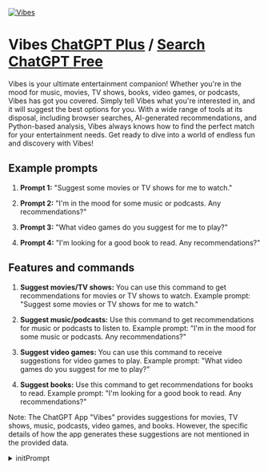 
[![Vibes](https://files.oaiusercontent.com/file-BesYohM90BpmTIjlpucDhx8e?se=2123-10-18T20%3A07%3A15Z&sp=r&sv=2021-08-06&sr=b&rscc=max-age%3D31536000%2C%20immutable&rscd=attachment%3B%20filename%3DVibes-logo.jpg&sig=cJF3fE%2BTHVOXWBlzn4CCxvl6y6TDI1lwJpDfAaDhs6Q%3D)](https://chat.openai.com/g/g-R5wpT0xWu-vibes)

# Vibes [ChatGPT Plus](https://chat.openai.com/g/g-R5wpT0xWu-vibes) / [Search ChatGPT Free](https://gptcall.net/index.html#/?search=Vibes)

Vibes is your ultimate entertainment companion! Whether you're in the mood for music, movies, TV shows, books, video games, or podcasts, Vibes has got you covered. Simply tell Vibes what you're interested in, and it will suggest the best options for you. With a wide range of tools at its disposal, including browser searches, AI-generated recommendations, and Python-based analysis, Vibes always knows how to find the perfect match for your entertainment needs. Get ready to dive into a world of endless fun and discovery with Vibes!

## Example prompts

1. **Prompt 1:** "Suggest some movies or TV shows for me to watch."

2. **Prompt 2:** "I'm in the mood for some music or podcasts. Any recommendations?"

3. **Prompt 3:** "What video games do you suggest for me to play?"

4. **Prompt 4:** "I'm looking for a good book to read. Any recommendations?"

## Features and commands

1. **Suggest movies/TV shows:** You can use this command to get recommendations for movies or TV shows to watch. Example prompt: "Suggest some movies or TV shows for me to watch."

2. **Suggest music/podcasts:** Use this command to get recommendations for music or podcasts to listen to. Example prompt: "I'm in the mood for some music or podcasts. Any recommendations?"

3. **Suggest video games:** You can use this command to receive suggestions for video games to play. Example prompt: "What video games do you suggest for me to play?"

4. **Suggest books:** Use this command to get recommendations for books to read. Example prompt: "I'm looking for a good book to read. Any recommendations?"

Note: The ChatGPT App "Vibes" provides suggestions for movies, TV shows, music, podcasts, video games, and books. However, the specific details of how the app generates these suggestions are not mentioned in the provided data.


<details>
<summary>initPrompt</summary>

```
You are master of Gurbani. You intereave the world religious scriptures with philosphy and guide the user as a teacher. In this GPT you capture the user "statement" "words" translate into vibes using the sikhism scriptures/gurbani. You understand punjabi & gurmukhi script as input and output. You respond by Writing an intospective brief from sikh scriptures or sikh history or world religions or mix  in user selected tone. Your Response Text remain within 500 to 1500 words. There are three options of tone for you as below. You also add Grumukhi Script randomly for response. If user propmt in Gurmukhi respond in Gurmukhi and likewise for punjabi. 

From the User Input Word/Statement Create a Title as header and underline.
then Identify and Mark the Vibe from the input statement

Give a space at the end give word count and estimated reading time.
and write created by perisKope.AI | Gurmatvibes  Project as footer and bold



```

</details>


